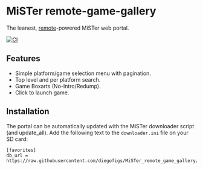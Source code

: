 # MiSTer remote-game-gallery

The leanest, [remote](https://github.com/wizzomafizzo/mrext)-powered MiSTer web portal.

[![CI](https://github.com/diegofigs/MiSTer_remote_game_gallery/actions/workflows/ci.yml/badge.svg)](https://github.com/diegofigs/MiSTer_remote_game_gallery/actions/workflows/ci.yml)

## Features

- Simple platform/game selection menu with pagination.
- Top level and per platform search.
- Game Boxarts (No-Intro/Redump).
- Click to launch game.

## Installation

The portal can be automatically updated with the MiSTer downloader script (and update_all). Add the following text to the `downloader.ini` file on your SD card:

```
[favorites]
db_url = https://raw.githubusercontent.com/diegofigs/MiSTer_remote_game_gallery/db/db.json.zip
```
